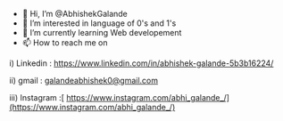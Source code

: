 - 👋 Hi, I’m @AbhishekGalande
- 👀 I’m interested in language of 0's and 1's
- 🌱 I’m currently learning Web developement
- 📫 How to reach me on 

i) Linkedin : https://www.linkedin.com/in/abhishek-galande-5b3b16224/

ii) gmail : galandeabhishek0@gmail.com

iii) Instagram :[ https://www.instagram.com/abhi_galande_/](https://www.instagram.com/abhi_galande_/)


<!---
AbhishekGalande/AbhishekGalande is a ✨ special ✨ repository because its `README.md` (this file) appears on your GitHub profile.
You can click the Preview link to take a look at your changes.
--->
